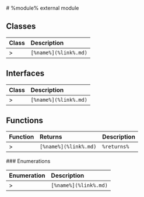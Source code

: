 <module>
# %module% external module
</module>

<class>

## Classes

| Class	   |  Description |
|:-------------|:---------------|
>| `[%name%](%link%.md)`     | %description% |

</class>

<interface>

## Interfaces

| Class	   |  Description |
|:-------------|:---------------|
>| `[%name%](%link%.md)`     | %description%  |

</interface>

<functions>

## Functions

| Function	   | Returns | Description |
|:-------------|:------|:---------------|
>| `[%name%](%link%.md)` |`%returns% `   | %description%  |

</functions>

<enumeration>
### Enumerations

| Enumeration	   | Description|
|:-----------|:------------|
>|`[%name%](%link%.md)`     | %description% |

</enumeration>
